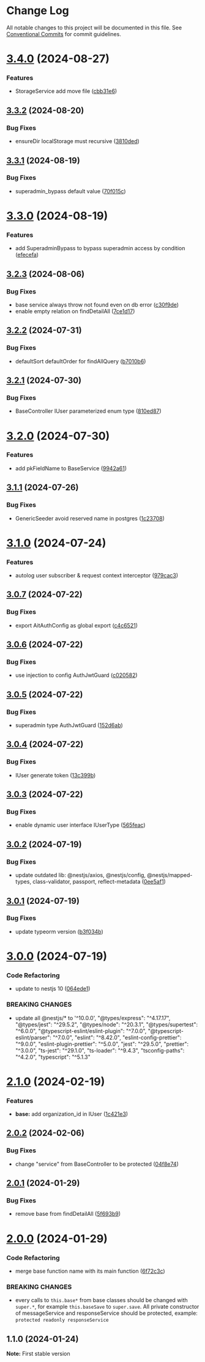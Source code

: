 # Change Log

All notable changes to this project will be documented in this file.
See [Conventional Commits](https://conventionalcommits.org) for commit guidelines.

# [3.4.0](https://github.com-ait/PT-Akar-Inti-Teknologi/ait_nestjs_base/compare/@ait/nestjs-base@3.3.2...@ait/nestjs-base@3.4.0) (2024-08-27)


### Features

* StorageService add move file ([cbb31e6](https://github.com-ait/PT-Akar-Inti-Teknologi/ait_nestjs_base/commit/cbb31e6b601caad58460033ec42373f33c99d3f1))





## [3.3.2](https://github.com-ait/PT-Akar-Inti-Teknologi/ait_nestjs_base/compare/@ait/nestjs-base@3.3.1...@ait/nestjs-base@3.3.2) (2024-08-20)


### Bug Fixes

* ensureDir localStorage must recursive ([3810ded](https://github.com-ait/PT-Akar-Inti-Teknologi/ait_nestjs_base/commit/3810ded322c923ff8eb9e9ed1e6bd5fb66c93d5d))





## [3.3.1](https://github.com-ait/PT-Akar-Inti-Teknologi/ait_nestjs_base/compare/@ait/nestjs-base@3.3.0...@ait/nestjs-base@3.3.1) (2024-08-19)


### Bug Fixes

* superadmin_bypass default value ([70f015c](https://github.com-ait/PT-Akar-Inti-Teknologi/ait_nestjs_base/commit/70f015c538f832a5a0b664a75aa1fe720dac91b6))





# [3.3.0](https://github.com-ait/PT-Akar-Inti-Teknologi/ait_nestjs_base/compare/@ait/nestjs-base@3.2.3...@ait/nestjs-base@3.3.0) (2024-08-19)


### Features

* add SuperadminBypass to bypass superadmin access by condition ([efecefa](https://github.com-ait/PT-Akar-Inti-Teknologi/ait_nestjs_base/commit/efecefa92ffca192d8536f234640bab5730b231f))





## [3.2.3](https://github.com-ait/PT-Akar-Inti-Teknologi/ait_nestjs_base/compare/@ait/nestjs-base@3.2.2...@ait/nestjs-base@3.2.3) (2024-08-06)


### Bug Fixes

* base service always throw not found even on db error ([c30f9de](https://github.com-ait/PT-Akar-Inti-Teknologi/ait_nestjs_base/commit/c30f9de161deed7e1aca49e52e2ab144f17303c2))
* enable empty relation on findDetailAll ([7ce1d17](https://github.com-ait/PT-Akar-Inti-Teknologi/ait_nestjs_base/commit/7ce1d172bce8a1926e6c8be3578985ed1c5c0287))





## [3.2.2](https://github.com-ait/PT-Akar-Inti-Teknologi/ait_nestjs_base/compare/@ait/nestjs-base@3.2.1...@ait/nestjs-base@3.2.2) (2024-07-31)


### Bug Fixes

* defaultSort defaultOrder for findAllQuery ([b7010b6](https://github.com-ait/PT-Akar-Inti-Teknologi/ait_nestjs_base/commit/b7010b686855b2c021e7493b1e1ee27f408ae392))





## [3.2.1](https://github.com-ait/PT-Akar-Inti-Teknologi/ait_nestjs_base/compare/@ait/nestjs-base@3.2.0...@ait/nestjs-base@3.2.1) (2024-07-30)


### Bug Fixes

* BaseController IUser parameterized enum type ([810ed87](https://github.com-ait/PT-Akar-Inti-Teknologi/ait_nestjs_base/commit/810ed87343dbf6ad334800a0d1855d0d721473c5))





# [3.2.0](https://github.com-ait/PT-Akar-Inti-Teknologi/ait_nestjs_base/compare/@ait/nestjs-base@3.1.1...@ait/nestjs-base@3.2.0) (2024-07-30)


### Features

* add pkFieldName to BaseService ([9942a61](https://github.com-ait/PT-Akar-Inti-Teknologi/ait_nestjs_base/commit/9942a6126ce24ba8e54c18e52dd57874a7b7c249))





## [3.1.1](https://github.com-ait/PT-Akar-Inti-Teknologi/ait_nestjs_base/compare/@ait/nestjs-base@3.1.0...@ait/nestjs-base@3.1.1) (2024-07-26)


### Bug Fixes

* GenericSeeder avoid reserved name in postgres ([1c23708](https://github.com-ait/PT-Akar-Inti-Teknologi/ait_nestjs_base/commit/1c23708a6814d2fbbb798e0da0ff245587ef0a4a))





# [3.1.0](https://github.com-ait/PT-Akar-Inti-Teknologi/ait_nestjs_base/compare/@ait/nestjs-base@3.0.7...@ait/nestjs-base@3.1.0) (2024-07-24)


### Features

* autolog user subscriber & request context interceptor ([979cac3](https://github.com-ait/PT-Akar-Inti-Teknologi/ait_nestjs_base/commit/979cac303fb01e9bee99059a335557f7d29601bd))





## [3.0.7](https://github.com-ait/PT-Akar-Inti-Teknologi/ait_nestjs_base/compare/@ait/nestjs-base@3.0.6...@ait/nestjs-base@3.0.7) (2024-07-22)


### Bug Fixes

* export AitAuthConfig as global export ([c4c6521](https://github.com-ait/PT-Akar-Inti-Teknologi/ait_nestjs_base/commit/c4c65218e1dd88efbe7ef2e26c1ed325f3b86030))





## [3.0.6](https://github.com-ait/PT-Akar-Inti-Teknologi/ait_nestjs_base/compare/@ait/nestjs-base@3.0.5...@ait/nestjs-base@3.0.6) (2024-07-22)


### Bug Fixes

* use injection to config AuthJwtGuard ([c020582](https://github.com-ait/PT-Akar-Inti-Teknologi/ait_nestjs_base/commit/c020582ea71f2d85e4b5b2ce89cddc76cb07a8a4))





## [3.0.5](https://github.com-ait/PT-Akar-Inti-Teknologi/ait_nestjs_base/compare/@ait/nestjs-base@3.0.4...@ait/nestjs-base@3.0.5) (2024-07-22)


### Bug Fixes

* superadmin type AuthJwtGuard ([152d6ab](https://github.com-ait/PT-Akar-Inti-Teknologi/ait_nestjs_base/commit/152d6abf5fd82f53acee35495a4d457641d95739))





## [3.0.4](https://github.com-ait/PT-Akar-Inti-Teknologi/ait_nestjs_base/compare/@ait/nestjs-base@3.0.3...@ait/nestjs-base@3.0.4) (2024-07-22)


### Bug Fixes

* IUser generate token ([13c399b](https://github.com-ait/PT-Akar-Inti-Teknologi/ait_nestjs_base/commit/13c399b9d8340d65296f059946e62903acc32f61))





## [3.0.3](https://github.com-ait/PT-Akar-Inti-Teknologi/ait_nestjs_base/compare/@ait/nestjs-base@3.0.2...@ait/nestjs-base@3.0.3) (2024-07-22)


### Bug Fixes

* enable dynamic user interface IUserType ([565feac](https://github.com-ait/PT-Akar-Inti-Teknologi/ait_nestjs_base/commit/565feac35ffe7b7522609efbb58f1f5429e05862))





## [3.0.2](https://github.com-ait/PT-Akar-Inti-Teknologi/ait_nestjs_base/compare/@ait/nestjs-base@3.0.1...@ait/nestjs-base@3.0.2) (2024-07-19)


### Bug Fixes

* update outdated lib: @nestjs/axios,  @nestjs/config, @nestjs/mapped-types, class-validator, passport, reflect-metadata ([0ee5af1](https://github.com-ait/PT-Akar-Inti-Teknologi/ait_nestjs_base/commit/0ee5af12d2ac685ade243b7a0a7a69c8fade4f99))





## [3.0.1](https://github.com-ait/PT-Akar-Inti-Teknologi/ait_nestjs_base/compare/@ait/nestjs-base@3.0.0...@ait/nestjs-base@3.0.1) (2024-07-19)


### Bug Fixes

* update typeorm version ([b3f034b](https://github.com-ait/PT-Akar-Inti-Teknologi/ait_nestjs_base/commit/b3f034ba979b1f178e1a53eb9f87feff44a0c6ee))





# [3.0.0](https://github.com-ait/PT-Akar-Inti-Teknologi/ait_nestjs_base/compare/@ait/nestjs-base@2.1.0...@ait/nestjs-base@3.0.0) (2024-07-19)


### Code Refactoring

* update to nestjs 10 ([064ede1](https://github.com-ait/PT-Akar-Inti-Teknologi/ait_nestjs_base/commit/064ede1fcabe4430be83112712e177b32b8540e4))


### BREAKING CHANGES

* update all @nestjs/* to '^10.0.0', "@types/express": "^4.17.17", "@types/jest": "^29.5.2", "@types/node": "^20.3.1", "@types/supertest": "^6.0.0", "@typescript-eslint/eslint-plugin": "^7.0.0", "@typescript-eslint/parser": "^7.0.0", "eslint": "^8.42.0", "eslint-config-prettier": "^9.0.0", "eslint-plugin-prettier": "^5.0.0", "jest": "^29.5.0", "prettier": "^3.0.0", "ts-jest": "^29.1.0", "ts-loader": "^9.4.3", "tsconfig-paths": "^4.2.0", "typescript": "^5.1.3"





# [2.1.0](https://github.com/PT-Akar-Inti-Teknologi/ait_nestjs_base/compare/@ait/nestjs-base@2.0.2...@ait/nestjs-base@2.1.0) (2024-02-19)


### Features

* **base:** add organization_id in IUser ([1c421e3](https://github.com/PT-Akar-Inti-Teknologi/ait_nestjs_base/commit/1c421e34774568ac73235abb1108229ebc042ba7))





## [2.0.2](https://github.com-ait/PT-Akar-Inti-Teknologi/ait_nestjs_base/compare/@ait/nestjs-base@2.0.1...@ait/nestjs-base@2.0.2) (2024-02-06)


### Bug Fixes

* change "service" from BaseController to be protected ([04f8e74](https://github.com-ait/PT-Akar-Inti-Teknologi/ait_nestjs_base/commit/04f8e744ab602bf8da663e303fce2ef1bf765871))





## [2.0.1](https://github.com-ait/PT-Akar-Inti-Teknologi/ait_nestjs_base/compare/@ait/nestjs-base@2.0.0...@ait/nestjs-base@2.0.1) (2024-01-29)


### Bug Fixes

* remove base from findDetailAll ([5f693b9](https://github.com-ait/PT-Akar-Inti-Teknologi/ait_nestjs_base/commit/5f693b95208c1f7536055444e95792120f1684c5))





# [2.0.0](https://github.com-ait/PT-Akar-Inti-Teknologi/ait_nestjs_base/compare/@ait/nestjs-base@1.1.0...@ait/nestjs-base@2.0.0) (2024-01-29)


### Code Refactoring

* merge base function name with its main function ([6f72c3c](https://github.com-ait/PT-Akar-Inti-Teknologi/ait_nestjs_base/commit/6f72c3cd0dfd13176d4737952d92865cb0527a21))


### BREAKING CHANGES

* every calls to `this.base*` from base classes should be changed with `super.*`, for example `this.baseSave` to `super.save`. All private constructor of messageService and responseService should be protected, example: `protected readonly responseService`





## 1.1.0 (2024-01-24)

**Note:** First stable version
